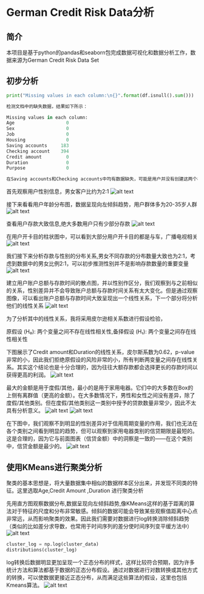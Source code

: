 # German Credit Risk Data分析

## 简介

本项目是基于python的pandas和seaborn包完成数据可视化和数据分析工作，数据来源为German Credit Risk Data Set

## 初步分析
```python
print("Missing values in each column:\n{}".format(df.isnull().sum()))

检测文档中的缺失数据，结果如下所示：

Missing values in each column:
Age                   0
Sex                   0
Job                   0
Housing               0
Saving accounts     183
Checking account    394
Credit amount         0
Duration              0
Purpose               0

在Saving accounts和Checking accounts中均有数据缺失，可能是用户并没有创建这两个相关的账户导致数据缺失
```
首先观察用户性别信息，男女客户比约为2:1
![alt text](Sex.png 'Optional Title')

接下来看看用户年龄分布图，数据呈现向左倾斜趋势，用户群体多为20-35岁人群
![alt text](Age.jpg 'Optional Title')

查看用户存款大致信息,绝大多数用户只有少部分存款
![alt text](Savings.jpg 'Optional Title')

在用户开卡目的柱状图中，可以看到大部分用户开卡目的都是与车，广播电视相关
![alt text](Purpose_VS_Credits.png 'Optional Title')

我们接下来分析存款与性别的分布关系,男女不同存款的分布数量大致也为2:1，考虑到数据中的男女比例2:1，可以初步推测性别并不是影响存款数量的重要变量
![alt text](Saving%20VS%20Sex.jpg)

建立用户账户总额与存款时间的散点图，并以性别作区分，我们观察到与之前相似的关系，性别差异并不会导致账户总额与存款时间关系有太大变化。但是通过观察图像，可以看出账户总额与存款时间大致呈现出一个线性关系，下一个部分将分析他们的线性关系
![alt text](Saving_accounts_scatter.png)

为了分析其中的线性关系，我将采用皮尔逊相关系数进行假设检验，

原假设 (H₀): 两个变量之间不存在线性相关性,备择假设 (H₁): 两个变量之间存在线性相关性

下图展示了Credit amount和Duration的线性关系，皮尔斯系数为0.62，p-value非常的小，因此我们拒绝原假设的风险非常的小，所有判断两变量之间存在线性关系。其实这个结论也是十分合理的，因为往往大额存款都会选择更长的存款时间以获得更高的利润。
![alt text](linear_credit_duration.jpg)



最大的金额是用于度假/其他，最小的是用于家用电器。它们中的大多数在Box的上侧有离群值（更高的金额）。在大多数情况下，男性和女性之间没有差异，除了度假/其他类别。但在度假/其他类别这一类别中授予的贷款数量非常少，因此不太具有分析意义。
![alt text](Box_purpose_credit.png)
![alt text](n_credits.png)

在下图中，我们观察不到明显的性别差异对于信用周期变量的作用，我们也无法在各个类别之间看到明显的趋势，但可以观察到家用电器类别的信贷期限是最短的。这是合理的，因为它与前面图表（信贷金额）中的洞察是一致的——在这个类别中，信贷金额是最少的。
![alt text](Box_purpose_duration.png)


## 使用KMeans进行聚类分析

聚类的基本思想是，将大量数据集中相似的数据样本区分出来，并发现不同类的特征。这里选取Age,Credit Amount ,Duration 进行聚类分析

先用直方图观察数据分布,数据呈现向左倾斜趋势,像KMeans这样的基于距离的算法对于特征的尺度和分布非常敏感。倾斜的数据可能会导致某些观察值距离中心点非常远，从而影响聚类的效果。因此我们需要对数据进行log转换消除倾斜趋势（类似的比如差分求导数，也常用于时间序列的差分使时间序列变平缓方法中）
![alt text](Histogram.png)

```python
cluster_log = np.log(cluster_data)
distributions(cluster_log)
```
log转换后数据明显更加呈现一个正态分布的样式，这样比较符合预期，因为许多统计方法和算法都基于数据的正态分布假设。通过对数据进行对数转换或其他方式的转换，可以使数据更接近正态分布，从而满足这些算法的假设，这里也包括Kmeans算法。
![alt text](Histogram2.png)



